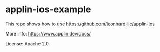 # applin-ios-example

This repo shows how to use <https://github.com/leonhard-llc/applin-ios>

More info: <https://www.applin.dev/docs/>

License: Apache 2.0.

